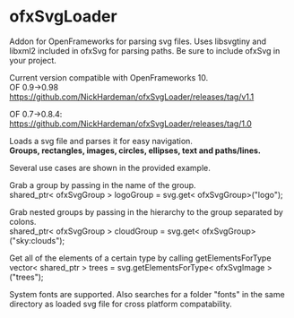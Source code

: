 # ofxSvgLoader
Addon for OpenFrameworks for parsing svg files.
Uses libsvgtiny and libxml2 included in ofxSvg for parsing paths. Be sure to include ofxSvg in your project.

Current version compatible with OpenFrameworks 10.<br/>
OF 0.9->0.98 https://github.com/NickHardeman/ofxSvgLoader/releases/tag/v1.1

OF 0.7->0.8.4: https://github.com/NickHardeman/ofxSvgLoader/releases/tag/1.0


Loads a svg file and parses it for easy navigation.<br/>
<strong>Groups, rectangles, images, circles, ellipses, text and paths/lines.</strong>

Several use cases are shown in the provided example.

Grab a group by passing in the name of the group. <br/>
shared_ptr< ofxSvgGroup > logoGroup = svg.get< ofxSvgGroup>("logo");

Grab nested groups by passing in the hierarchy to the group separated by colons. <br/>
shared_ptr< ofxSvgGroup > cloudGroup = svg.get< ofxSvgGroup>("sky:clouds");

Get all of the elements of a certain type by calling getElementsForType <br/>
vector< shared_ptr<ofxSvgImage> > trees = svg.getElementsForType< ofxSvgImage >("trees");
  
System fonts are supported. Also searches for a folder "fonts" in the same directory as loaded svg file for cross platform compatability.

